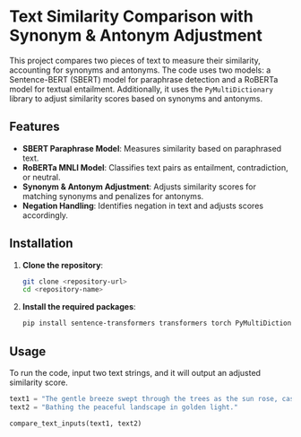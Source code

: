 # Text Similarity Comparison with Synonym & Antonym Adjustment

This project compares two pieces of text to measure their similarity, accounting for synonyms and antonyms. The code uses two models: a Sentence-BERT (SBERT) model for paraphrase detection and a RoBERTa model for textual entailment. Additionally, it uses the `PyMultiDictionary` library to adjust similarity scores based on synonyms and antonyms.

## Features

- **SBERT Paraphrase Model**: Measures similarity based on paraphrased text.
- **RoBERTa MNLI Model**: Classifies text pairs as entailment, contradiction, or neutral.
- **Synonym & Antonym Adjustment**: Adjusts similarity scores for matching synonyms and penalizes for antonyms.
- **Negation Handling**: Identifies negation in text and adjusts scores accordingly.

## Installation

1. **Clone the repository**:
    ```bash
    git clone <repository-url>
    cd <repository-name>
    ```

2. **Install the required packages**:
    ```bash
    pip install sentence-transformers transformers torch PyMultiDictionary
    ```

## Usage

To run the code, input two text strings, and it will output an adjusted similarity score.

```python
text1 = "The gentle breeze swept through the trees as the sun rose, casting a soft, golden glow over the landscape."
text2 = "Bathing the peaceful landscape in golden light."

compare_text_inputs(text1, text2)
